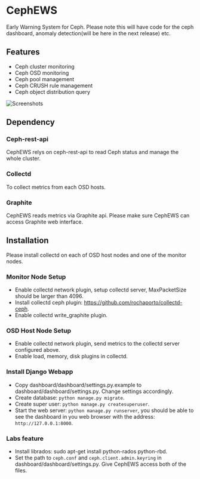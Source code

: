 # CephEWS
Early Warning System for Ceph. Please note this will have code for the ceph dashboard, anomaly detection(will be here in the next release) etc. 

## Features
* Ceph cluster monitoring
* Ceph OSD monitoring
* Ceph pool management
* Ceph CRUSH rule management
* Ceph object distribution query

![Screenshots](https://raw.githubusercontent.com/CiscoSystems/CephEWS/screenshots/screenshots/Screenshot%20from%202015-05-14%2010%3A53%3A54.png)

## Dependency

### Ceph-rest-api
CephEWS relys on ceph-rest-api to read Ceph status and manage the whole cluster.

### Collectd
To collect metrics from each OSD hosts.

### Graphite
CephEWS reads metrics via Graphite api. Please make sure CephEWS can access Graphite web interface.

## Installation
Please install collectd on each of OSD host nodes and one of the monitor nodes.

### Monitor Node Setup
* Enable collectd network plugin, setup collectd server, MaxPacketSize should be larger than 4096.
* Install collectd ceph plugin: https://github.com/rochaporto/collectd-ceph.
* Enable collectd write_graphite plugin.

### OSD Host Node Setup
* Enable collectd network plugin, send metrics to the collectd server configured above.
* Enable load, memory, disk plugins in collectd.

### Install Django Webapp
* Copy dashboard/dashboard/settings.py.example to dashboard/dashboard/settings.py. Change settings accordingly.
* Create database: `python manage.py migrate`.
* Create super user: `python manage.py createsuperuser`.
* Start the web server: `python manage.py runserver`, you should be able to see the dashboard in you web browser with the address: `http://127.0.0.1:8000`.

### Labs feature
* Install librados: sudo apt-get install python-rados python-rbd.
* Set the path to `ceph.conf` and `ceph.client.admin.keyring` in dashboard/dashboard/settings.py. Give CephEWS access both of the files.
